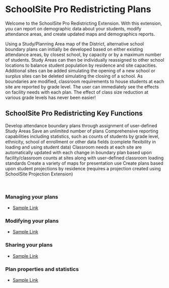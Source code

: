 
# SchoolSite Pro Redistricting Plans
Welcome to the SchoolSite Pro Redistricting Extension. With this extension, you can report on demographic data about your students, modify attendance areas, and create updated maps and demographics reports.

Using a Study/Planning Area map of the District, alternative school boundary plans can initially be developed based on either existing attendance areas, by closest school, by capacity or by a maximum number of students. Study Areas can then be individually reassigned to other school locations to balance student population by residence and site capacities. Additional sites can be added simulating the opening of a new school or surplus sites can be deleted simulating the closing of a school. As boundaries are modified, classroom requirements to house students at each site are reported by grade level. The user can immediately see the effects on facility needs with each plan. The effect of class size reduction at various grade levels has never been easier!

## SchoolSite Pro Redistricting Key Functions
Develop attendance boundary plans through assignment of user-defined Study Areas
Save an unlimited number of plans
Comprehensive reporting capabilities including statistics, such as counts of students by grade level, ethnicity, school of enrollment or other data fields (complete flexibility in loading and using student data)
Classroom needs at each site are automatically updated with each change in boundary plan based upon facility/classroom counts at sites along with user-defined classroom loading standards
Create a variety of maps for presentation use
Create plans based upon student projections by residence (requires a projection created using SchoolSite Projection Extension)

&nbsp;

### Managing your plans
* [Sample Link](index.md)

### Modifying your plans
* [Sample Link](index.md)

### Sharing your plans
* [Sample Link](index.md)

### Plan properties and statistics
* [Sample Link](index.md)
